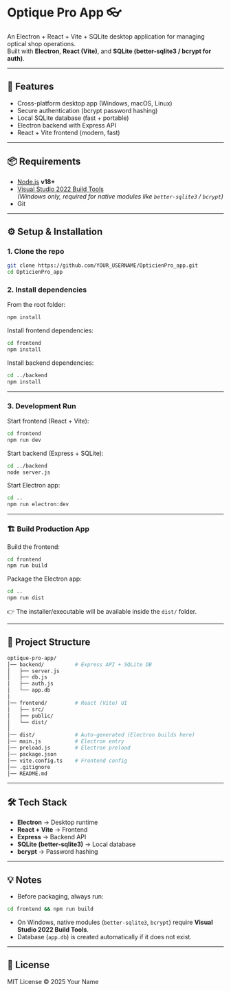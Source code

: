 # Optique Pro App 👓

An Electron + React + Vite + SQLite desktop application for managing optical shop operations.  
Built with **Electron**, **React (Vite)**, and **SQLite (better-sqlite3 / bcrypt for auth)**.

---

## 🚀 Features

- Cross-platform desktop app (Windows, macOS, Linux)
- Secure authentication (bcrypt password hashing)
- Local SQLite database (fast + portable)
- Electron backend with Express API
- React + Vite frontend (modern, fast)

---

## 📦 Requirements

- [Node.js](https://nodejs.org/) **v18+**
- [Visual Studio 2022 Build Tools](https://visualstudio.microsoft.com/)  
  _(Windows only, required for native modules like `better-sqlite3` / `bcrypt`)_
- Git

---

## ⚙️ Setup & Installation

### 1. Clone the repo
```bash
git clone https://github.com/YOUR_USERNAME/OpticienPro_app.git
cd OpticienPro_app
```

### 2. Install dependencies

From the root folder:

```bash
npm install
```

Install frontend dependencies:

```bash
cd frontend
npm install
```

Install backend dependencies:

```bash
cd ../backend
npm install
```

---

### 3. Development Run

Start frontend (React + Vite):

```bash
cd frontend
npm run dev
```

Start backend (Express + SQLite):

```bash
cd ../backend
node server.js
```

Start Electron app:

```bash
cd ..
npm run electron:dev
```

---

### 🏗 Build Production App

Build the frontend:

```bash
cd frontend
npm run build
```

Package the Electron app:

```bash
cd ..
npm run dist
```

👉 The installer/executable will be available inside the `dist/` folder.

---

## 📂 Project Structure

```bash
optique-pro-app/
│── backend/          # Express API + SQLite DB
│   ├── server.js
│   ├── db.js
│   ├── auth.js
│   └── app.db
│
│── frontend/         # React (Vite) UI
│   ├── src/
│   ├── public/
│   └── dist/
│
│── dist/             # Auto-generated (Electron builds here)
│── main.js           # Electron entry
│── preload.js        # Electron preload
│── package.json
│── vite.config.ts    # Frontend config
│── .gitignore
│── README.md
```

---

## 🛠 Tech Stack

* **Electron** → Desktop runtime
* **React + Vite** → Frontend
* **Express** → Backend API
* **SQLite (better-sqlite3)** → Local database
* **bcrypt** → Password hashing

---

## 💡 Notes

* Before packaging, always run:

```bash
cd frontend && npm run build
```

* On Windows, native modules (`better-sqlite3`, `bcrypt`) require **Visual Studio 2022 Build Tools**.
* Database (`app.db`) is created automatically if it does not exist.

---

## 📜 License

MIT License © 2025 Your Name
